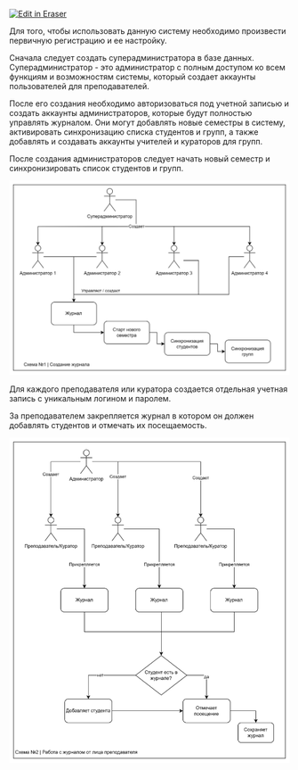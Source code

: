 <p><a target="_blank" href="https://app.eraser.io/workspace/kO7ytSlW3WoJhTVHyhti" id="edit-in-eraser-github-link"><img alt="Edit in Eraser" src="https://firebasestorage.googleapis.com/v0/b/second-petal-295822.appspot.com/o/images%2Fgithub%2FOpen%20in%20Eraser.svg?alt=media&amp;token=968381c8-a7e7-472a-8ed6-4a6626da5501"></a></p>

Для того, чтобы использовать данную систему необходимо произвести первичную регистрацию и ее настройку.

Сначала следует создать суперадминистратора в базе данных. Суперадминистратор - это администратор с полным доступом ко всем функциям и возможностям системы, который создает аккаунты пользователей для преподавателей.

После его создания необходимо авторизоваться под учетной записью и создать аккаунты администраторов, которые будут полностью управлять журналом. Они могут добавлять новые семестры в систему, активировать синхронизацию списка студентов и групп, а также добавлять и создавать аккаунты учителей и кураторов для групп.

После создания администраторов следует начать новый семестр и синхронизировать список студентов и групп. 

![image.png](/.eraser/kO7ytSlW3WoJhTVHyhti___3F3ZMDr9LIPZl6wHMp1104f0ysG3____mF4Q04Jh9IeTzwa_Uf26.png "image.png")

Для каждого преподавателя или куратора создается отдельная учетная запись с уникальным логином и паролем.

За преподавателем закрепляется журнал в котором он должен добавлять студентов и отмечать их посещаемость.

![image.png](/.eraser/kO7ytSlW3WoJhTVHyhti___3F3ZMDr9LIPZl6wHMp1104f0ysG3___pTaoBqXXe4whA656kkpVd.png "image.png")






<!--- Eraser file: https://app.eraser.io/workspace/kO7ytSlW3WoJhTVHyhti --->